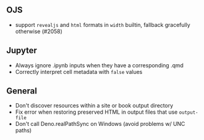 ## OJS

- support `revealjs` and `html` formats in `width` builtin, fallback gracefully otherwise (#2058)

## Jupyter

- Always ignore .ipynb inputs when they have a corresponding .qmd
- Correctly interpret cell metadata with `false` values

## General

- Don't discover resources within a site or book output directory
- Fix error when restoring preserved HTML in output files that use `output-file`
- Don't call Deno.realPathSync on Windows (avoid problems w/ UNC paths)

